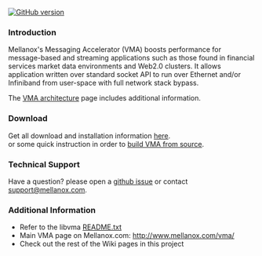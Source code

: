 [![GitHub version](https://badge.fury.io/gh/mellanox%2Flibvma.svg)](https://badge.fury.io/gh/mellanox%2Flibvma)
 <!--- [![Coverity Scan Build Status](https://scan.coverity.com/projects/8025/badge.svg)](https://scan.coverity.com/projects/libvma) --->

### Introduction
Mellanox's Messaging Accelerator (VMA) boosts performance for message-based and streaming applications such as those found in financial services market data environments and Web2.0 clusters. It allows application written over standard socket API
to run over Ethernet and/or Infiniband from user-space with full network stack bypass. 
  
The [VMA architecture](https://github.com/Mellanox/libvma/wiki/Architecture) page includes additional information.  

### Download
Get all download and installation information [here](https://github.com/Mellanox/libvma/wiki/Downloads).  
or some quick instruction in order to [build VMA from source](https://github.com/Mellanox/libvma/wiki/Build-Instruction).  
  
### Technical Support
Have a question? please open a [github issue](https://github.com/Mellanox/libvma/issues) or contact support@mellanox.com.  

### Additional Information
* Refer to the libvma [README.txt](https://github.com/Mellanox/libvma/blob/master/README.txt)
* Main VMA page on Mellanox.com: http://www.mellanox.com/vma/
* Check out the rest of the Wiki pages in this project
